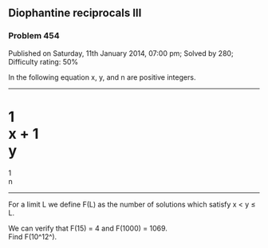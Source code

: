 Diophantine reciprocals III
---------------------------

### Problem 454

Published on Saturday, 11th January 2014, 07:00 pm; Solved by 280;
Difficulty rating: 50%

In the following equation x, y, and n are positive integers.

  -------------- -------------- -------------- -------------- --------------
  1\
  x
  +
  1\
  y
  =
  1\
  n
  -------------- -------------- -------------- -------------- --------------

For a limit L we define F(L) as the number of solutions which satisfy x
\< y ≤ L.

We can verify that F(15) = 4 and F(1000) = 1069.\
 Find F(10^12^).
